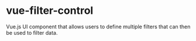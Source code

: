 # vue-filter-control
Vue.js UI component that allows users to define multiple filters that can then be used to filter data.
